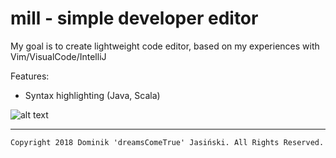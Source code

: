 # mill - simple developer editor


My goal is to create lightweight code editor, based on my experiences with Vim/VisualCode/IntelliJ

Features:

* Syntax highlighting (Java, Scala)

![alt text](https://github.com/dreamsComeTrue/mill/blob/master/src/main/resources/sample_app.png "mill")

___
    Copyright 2018 Dominik 'dreamsComeTrue' Jasiński. All Rights Reserved.
